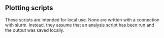## Plotting scripts

These scripts are intended for local use. None are written with a connection with slurm. Instead, they assume that an analysis script has been run and the output was saved locally. 